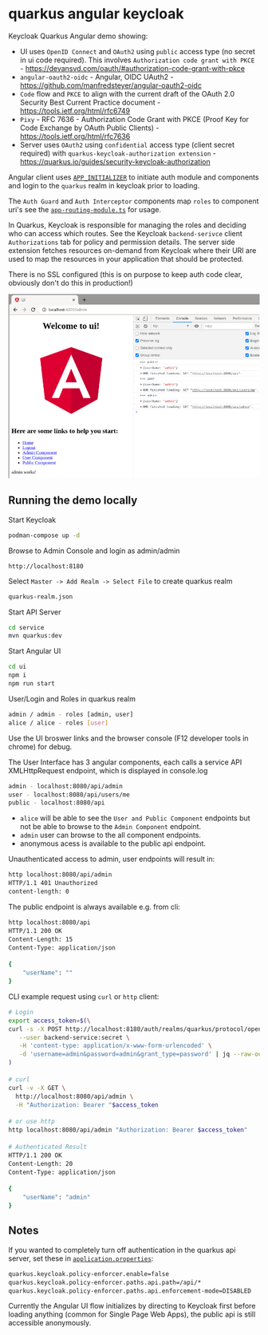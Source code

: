 # quarkus angular keycloak

Keycloak Quarkus Angular demo showing:

- UI uses `OpenID Connect` and `OAuth2` using `public` access type (no secret in ui code required). This involves `Authorization code grant with PKCE` - https://devansvd.com/oauth/#authorization-code-grant-with-pkce
- `angular-oauth2-oidc` - Angular, OIDC UAuth2 - https://github.com/manfredsteyer/angular-oauth2-oidc
- `Code` flow and `PKCE` to align with the current draft of the OAuth 2.0 Security Best Current Practice document - https://tools.ietf.org/html/rfc6749
- `Pixy` - RFC 7636 - Authorization Code Grant with PKCE (Proof Key for Code Exchange by OAuth Public Clients) - https://tools.ietf.org/html/rfc7636
- Server uses `OAuth2` using `confidential` access type (client secret required) with `quarkus-keycloak-authorization extension` - https://quarkus.io/guides/security-keycloak-authorization

Angular client uses [`APP_INITIALIZER`](ui/src/app/auth.config.module.ts) to initiate auth module and components and login to the `quarkus` realm in keycloak prior to loading.

The `Auth Guard` and `Auth Interceptor` components map `roles` to component uri's see the [`app-routing-module.ts`](ui/src/app/app-routing.module.ts) for usage.

In Quarkus, Keycloak is responsible for managing the roles and deciding who can access which routes. See the Keycloak `backend-serivce` client `Authorizations` tab for policy and permission details. The server side extension fetches resources on-demand from Keycloak where their URI are used to map the resources in your application that should be protected.

There is no SSL configured (this is on purpose to keep auth code clear, obviously don't do this in production!)

![images/ui-keycloak.png](images/ui-keycloak.png)

## Running the demo locally

Start Keycloak
```bash
podman-compose up -d
```

Browse to Admin Console and login as admin/admin
```
http://localhost:8180
```

Select `Master -> Add Realm -> Select File` to create quarkus realm
```bash
quarkus-realm.json
```

Start API Server
```bash
cd service
mvn quarkus:dev
```

Start Angular UI
```bash
cd ui
npm i
npm run start
```

User/Login and Roles in quarkus realm
```bash
admin / admin - roles [admin, user]
alice / alice - roles [user]
```

Use the UI broswer links and the browser console (F12 developer tools in chrome) for debug.

The User Interface has 3 angular components, each calls a service API XMLHttpRequest endpoint, which is displayed in console.log
```bash
admin - localhost:8080/api/admin
user - localhost:8080/api/users/me
public - localhost:8080/api
```

- `alice` will be able to see the `User and Public Component` endpoints but not be able to browse to the `Admin Component` endpoint. 
- `admin` user can browse to the all component endpoints.
- anonymous acess is available to the public api endpoint.

Unauthenticated access to admin, user endpoints will result in:
```bash
http localhost:8080/api/admin
HTTP/1.1 401 Unauthorized
content-length: 0
```

The public endpoint is always available e.g. from cli:
```bash
http localhost:8080/api
HTTP/1.1 200 OK
Content-Length: 15
Content-Type: application/json

{
    "userName": ""
}
```

CLI example request using `curl` or `http` client:
```bash
# Login
export access_token=$(\
curl -s -X POST http://localhost:8180/auth/realms/quarkus/protocol/openid-connect/token \
   --user backend-service:secret \
   -H 'content-type: application/x-www-form-urlencoded' \
   -d 'username=admin&password=admin&grant_type=password' | jq --raw-output '.access_token'
)

# curl
curl -v -X GET \
  http://localhost:8080/api/admin \
  -H "Authorization: Bearer "$access_token

# or use http
http localhost:8080/api/admin "Authorization: Bearer $access_token"

# Authenticated Result
HTTP/1.1 200 OK
Content-Length: 20
Content-Type: application/json

{
    "userName": "admin"
}
```

## Notes

If you wanted to completely turn off authentication in the quarkus api server, set these in [`application.properties`](service/src/main/resources/application.properties):
```bash
quarkus.keycloak.policy-enforcer.enable=false
quarkus.keycloak.policy-enforcer.paths.api.path=/api/*
quarkus.keycloak.policy-enforcer.paths.api.enforcement-mode=DISABLED
```

Currently the Angular UI flow initializes by directing to Keycloak first before loading anything (common for Single Page Web Apps), the public api is still accessible anonymously.
